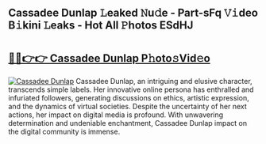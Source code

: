 ## Cassadee Dunlap 𝙻eaked 𝙽u𝚍e - Part-sFq 𝚅𝚒deo B𝚒kini 𝙻eaks - Hot All 𝙿hotos ESdHJ

# <h2><a href="http://ld0iaw.urlbe.top/?page=Cassadee+Dunlap">🔗🔗👉👉 Cassadee Dunlap P𝚑oto𝚜Vid𝚎o</a></h2>

[![Cassadee Dunlap](https://i.imgur.com/eBuTRDB.gif)](http://ld0iaw.urlbe.top/?page=Cassadee+Dunlap)
Cassadee Dunlap, an intriguing and elusive character, transcends simple labels. Her innovative online persona has enthralled and infuriated followers, generating discussions on ethics, artistic expression, and the dynamics of virtual societies. Despite the uncertainty of her next actions, her impact on digital media is profound. With unwavering determination and undeniable enchantment, Cassadee Dunlap impact on the digital community is immense.

